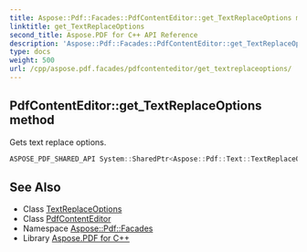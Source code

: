 ```yaml
---
title: Aspose::Pdf::Facades::PdfContentEditor::get_TextReplaceOptions method
linktitle: get_TextReplaceOptions
second_title: Aspose.PDF for C++ API Reference
description: 'Aspose::Pdf::Facades::PdfContentEditor::get_TextReplaceOptions method. Gets text replace options in C++.'
type: docs
weight: 500
url: /cpp/aspose.pdf.facades/pdfcontenteditor/get_textreplaceoptions/
---
```

## PdfContentEditor::get_TextReplaceOptions method


Gets text replace options.

```cpp
ASPOSE_PDF_SHARED_API System::SharedPtr<Aspose::Pdf::Text::TextReplaceOptions> Aspose::Pdf::Facades::PdfContentEditor::get_TextReplaceOptions() const
```

## See Also

* Class [TextReplaceOptions](../../../aspose.pdf.text/textreplaceoptions/)
* Class [PdfContentEditor](../)
* Namespace [Aspose::Pdf::Facades](../../)
* Library [Aspose.PDF for C++](../../../)
